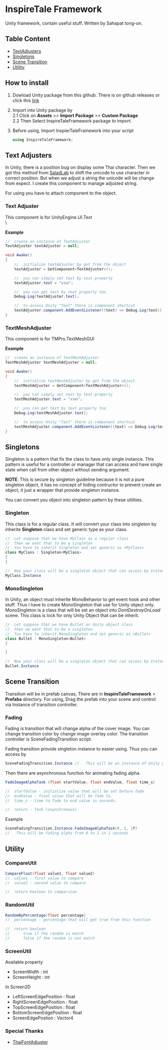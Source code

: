# InspireTale Framework
Unity framework, contain useful stuff. Written by Sahapat tong-on.

## Table Content

- [TextAdjusters](#text-adjusters)
- [Singletons](#singletons)
- [Scene Transition](#scene-transition)
- [Utility](#utility)

## How to install

1. Dowload Unity package from this github. There is on github releases or click this [link](https://github.com/Sahapat/InspireTaleUnityFramework/releases)
2. Import into Unity package by <br>
2.1 Click on **Assets** >> **Import Package** >> **Custom Package** <br>
2.2 Then Select InspireTaleFramework package to import.

3. Before using, Import InspierTaleFramework into your script <br>
    ```csharp
    using InspireTaleFramework;
    ```

## Text Adjusters
In Unity, there is a position bug on display some Thai character. Then we got this method from [SaladLab](https://github.com/SaladLab/Unity3D.ThaiFontAdjuster) to shift the unicode
to use character in correct position. But when we adjust a string the unicode will be change from expect. I create this component to manage adjusted string. <br>

For using you have to attach component to the object.

### Text Adjuster
This component is for UnityEngine.UI.Text<br>\

<b>Example</b>

```csharp
//  create an instance of TextAdjuster
TextAdjuster textAdjuster = null;

void Awake()
{
    //  initialize textAdjuster by get from the object
    textAdjuster = GetComponent<TextAdjuster>();

    //  you can simply set text by text property
    textAdjuster.text = "สวัสดี";

    //  you can get text by text property too
    Debug.Log(textAdjuster.text);

    //  to access Unity "Text" there is component shortcut
    textAdjuster.component.AddEventListener((text) => Debug.Log(text));
}
```
### TextMeshAdjuster
This component is for TMPro.TextMeshGUI <br>

<b>Example</b>

```csharp
//  create an instance of TextMeshAdjuster
TextMeshAdjuster textMeshAdjuster = null;

void Awake()
{
    //  initialize textMeshAdjuster by get from the object
    textMeshAdjuster = GetComponent<TextMeshAdjuster>();

    //  you can simply set text by text property
    textMeshAdjuster.text = "สวัสดี";

    //  you can get text by text property too
    Debug.Log(textMeshAdjuster.text);

    //  to access Unity "Text" there is component shortcut
    textMeshAdjuster.component.AddEventListener((text) => Debug.Log(text));
}
```

## Singletons

Singleton is a pattern that fix the class to have only single instance. This pattern is useful for a controller or manager that can access and have single state when call from other object without sending argument. <br>

**NOTE**: This is secure by singleton guideline because it is not a pure singleton object, it has no concept of hiding contructor to prevent create an object, it just a wrapper that provide singleton instance.

You can convert you object into singleton pattern by these utilities.

### Singleton
This class is for a regular class. It will convert your class into singleton by inherite **Singleton** class and set generic type as your class.

```csharp
//  Let suppose that we have MyClass as a regular class
//  then we want that to be a singleton
//  You have to inherit Singleton and set generic as <MyClass>
class MyClass : Singleton<MyClass>
{
}

//  Now your class will be a singleton object that can access by Instance
MyClass.Instance
```

### MonoSingleton
In Unity, an object must inherite MonoBehavior to get event hook and other stuff. Thus i have to create MonoSingleton that use for Unity object only. MonoSingleton is a class that will be set an object into *DontDestroyOnLoad* scene. This class is lock for only Unity Object that can be inherit.

```csharp
//  Let suppose that we have Bullet as Unity object class
//  then we want that to be a singleton
//  Tou have to inherit MonoSingleton and set generic as <Bullet>
class Bullet : MonoSingleton<Bullet>
{

}

//  Now your class will be a singleton object that can access by Instance
Bullet.Instance
```
## Scene Transition

Transition will be in prefab canvas, There are in **InspireTaleFramework** > **Prefabs** directory. For using, Drag the prefab into your scene and control via Instance of transition controller.

### Fading

Fading is transition that will change alpha of the cover image. You can change transition color by change image overlay color. The transition controller is SceneFadingTransition script. <br>

Fading transition provide singleton instance to easier using. Thus you can access by

```csharp
SceneFadingTransition.Instance //   This will be an instance of Unity gameobject.
```

Then there are asynchronous function for animating fading alpha. <br>

```csharp
FadeImageAlphaTask (float startValue, float endValue, float time_s)

//  startValue - initialize value that will be set before fade
//  endValue - final value that will be fade to.
//  time_s - time to fade to end value in seconds.

//  return - Task (asynchronous)

```

Example

```csharp
SceneFadingTransition.Instance.FadeImageAlphaTask(0, 1, 1f)
//   This will be fading alpha from 0 to 1 in 1 seconds
```

## Utility

### CompareUtil

```csharp
CompareFloat(float value1, float value2)
//  value1 - first value to compare
//  value2 - second value to compare

//  return boolean to comparsion
```

### RandomUtil

```csharp
RandomByPercentage(float percentage)
//  percentage - percentage that will get true from this function

//  return boolean
//      true if the random is match
//      false if the random is not match
```

### ScreenUtil

Available property <br>
- ScreenWidth : int
- ScreenHeight : int

In Screen2D
- LeftScreenEdgePosition : float
- RightScreenEdgePosition : float
- TopScreenEdgePosition : float
- BottomScreenEdgePosition : float
- ScreenEdgePostion : Vector4

### Special Thanks
- [ThaiFontAdjuster](https://github.com/SaladLab/Unity3D.ThaiFontAdjuster)
